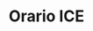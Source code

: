 ---
title: "Orario ICE"
description: "PWA for university videocall links"
image: {
    src: "https://orario-ice.netlify.app/_nuxt/icons/icon_512x512.b46fa9.png",
    alt: "Python 3.5"
}
---